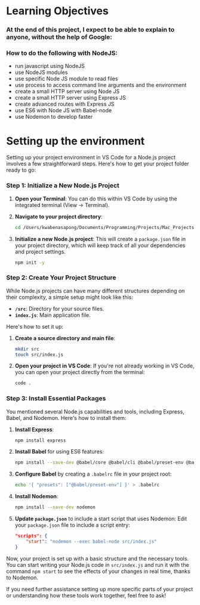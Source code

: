 # Learning Objectives
### At the end of this project, I expect to be able to explain to anyone, without the help of Google:
### How to do the following with NodeJS:

- run javascript using NodeJS
- use NodeJS modules
- use specific Node JS module to read files
- use process to access command line arguments and the environment
- create a small HTTP server using Node JS
- create a small HTTP server using Express JS
- create advanced routes with Express JS
- use ES6 with Node JS with Babel-node
- use Nodemon to develop faster

# Setting up the environment
Setting up your project environment in VS Code for a Node.js project involves a few straightforward steps. Here's how to get your project folder ready to go:

### Step 1: Initialize a New Node.js Project

1. **Open your Terminal**: You can do this within VS Code by using the integrated terminal (View -> Terminal).

2. **Navigate to your project directory**:
   ```bash
   cd /Users/kwabenasapong/Documents/Programming/Projects/Mac_Projects/NodeJS_projects/simple_js
   ```

3. **Initialize a new Node.js project**:
   This will create a `package.json` file in your project directory, which will keep track of all your dependencies and project settings.
   ```bash
   npm init -y
   ```

### Step 2: Create Your Project Structure

While Node.js projects can have many different structures depending on their complexity, a simple setup might look like this:

- **`/src`**: Directory for your source files.
- **`index.js`**: Main application file.

Here's how to set it up:

1. **Create a source directory and main file**:
   ```bash
   mkdir src
   touch src/index.js
   ```

2. **Open your project in VS Code**:
   If you're not already working in VS Code, you can open your project directly from the terminal:
   ```bash
   code .
   ```

### Step 3: Install Essential Packages

You mentioned several Node.js capabilities and tools, including Express, Babel, and Nodemon. Here's how to install them:

1. **Install Express**:
   ```bash
   npm install express
   ```

2. **Install Babel** for using ES6 features:
   ```bash
   npm install --save-dev @babel/core @babel/cli @babel/preset-env @babel/node
   ```

3. **Configure Babel** by creating a `.babelrc` file in your project root:
   ```bash
   echo '{ "presets": ["@babel/preset-env"] }' > .babelrc
   ```

4. **Install Nodemon**:
   ```bash
   npm install --save-dev nodemon
   ```

5. **Update `package.json`** to include a start script that uses Nodemon:
   Edit your `package.json` file to include a script entry:
   ```json
   "scripts": {
       "start": "nodemon --exec babel-node src/index.js"
   }
   ```

Now, your project is set up with a basic structure and the necessary tools. You can start writing your Node.js code in `src/index.js` and run it with the command `npm start` to see the effects of your changes in real time, thanks to Nodemon.

If you need further assistance setting up more specific parts of your project or understanding how these tools work together, feel free to ask!